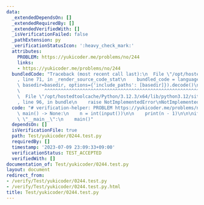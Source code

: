 ```yaml
---
data:
  _extendedDependsOn: []
  _extendedRequiredBy: []
  _extendedVerifiedWith: []
  _isVerificationFailed: false
  _pathExtension: py
  _verificationStatusIcon: ':heavy_check_mark:'
  attributes:
    PROBLEM: https://yukicoder.me/problems/no/244
    links:
    - https://yukicoder.me/problems/no/244
  bundledCode: "Traceback (most recent call last):\n  File \"/opt/hostedtoolcache/Python/3.12.3/x64/lib/python3.12/site-packages/onlinejudge_verify/documentation/build.py\"\
    , line 71, in _render_source_code_stat\n    bundled_code = language.bundle(stat.path,\
    \ basedir=basedir, options={'include_paths': [basedir]}).decode()\n          \
    \         ^^^^^^^^^^^^^^^^^^^^^^^^^^^^^^^^^^^^^^^^^^^^^^^^^^^^^^^^^^^^^^^^^^^^^^^^^^^^^^^^^\n\
    \  File \"/opt/hostedtoolcache/Python/3.12.3/x64/lib/python3.12/site-packages/onlinejudge_verify/languages/python.py\"\
    , line 96, in bundle\n    raise NotImplementedError\nNotImplementedError\n"
  code: "# verification-helper: PROBLEM https://yukicoder.me/problems/no/244\n\ndef\
    \ main() -> None:\n    n = int(input())\n\n    print(n - 1)\n\n\nif __name__ ==\
    \ \"__main__\":\n    main()"
  dependsOn: []
  isVerificationFile: true
  path: Test/yukicoder/0244.test.py
  requiredBy: []
  timestamp: '2023-07-09 23:09:33+09:00'
  verificationStatus: TEST_ACCEPTED
  verifiedWith: []
documentation_of: Test/yukicoder/0244.test.py
layout: document
redirect_from:
- /verify/Test/yukicoder/0244.test.py
- /verify/Test/yukicoder/0244.test.py.html
title: Test/yukicoder/0244.test.py
---
```

